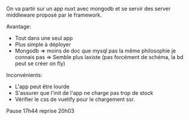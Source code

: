 On va partir sur un app nuxt avec mongodb et se servir des server middleware proposé par le framework.

Avantage: 
  - Tout dans une seul app
  - Plus simple à déployer
  - Mongodb => moins de doc que mysql pas la même philosophie je connais pas
    => Semble plus laxiste (pas forcément de schéma, la bd peut se créer on fly)

Inconvénients:
  - L'app peut être lourde
  - S'assurer que l'init de l'app ne charge pas trop de stock
  - Vérifier le css de vuetify pour le chargement ssr.


  Pause 17h44
  reprise 20h03